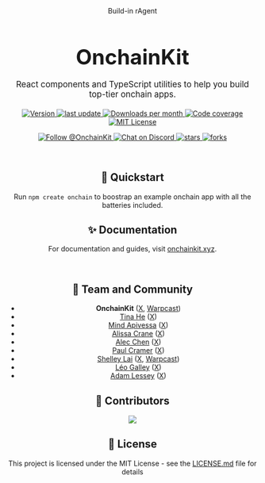 
<div>
<div align="center">
<div>
  <div> Build-in rAgent
  <p>
    
  </p>
  <div>
<div>
  <h1 style="font-size: 3em; margin-bottom: 20px;">
    OnchainKit
  </h1>

  <p style="font-size: 1.2em; max-width: 600px; margin: 0 auto 20px;">
    React components and TypeScript utilities to help you build top-tier onchain apps.
  </p>

<p>
  <a href="https://www.npmjs.com/package/@coinbase/onchainkit" target="_blank" rel="noopener noreferrer">
    <img src="https://img.shields.io/npm/v/@coinbase/onchainkit?style=flat-square&color=0052FF" alt="Version" />
  </a>
  <a href="https://github.com/coinbase/onchainkit/commits/main">
    <img src="https://img.shields.io/github/last-commit/coinbase/onchainkit?color=0052FF&style=flat-square" alt="last update" />
  </a>
  <a href="https://www.npmjs.com/package/@coinbase/onchainkit" target="_blank" rel="noopener noreferrer">
    <img src="https://img.shields.io/npm/dm/@coinbase/onchainkit?style=flat-square&color=0052FF" alt="Downloads per month" />
  </a>
  <a href="https://onchainkit.xyz/coverage">
    <img src="https://img.shields.io/badge/coverage-100%25-0052FF?style=flat-square" alt="Code coverage" />
  </a>
  <a href="https://github.com/coinbase/onchainkit/blob/main/LICENSE.md" target="_blank" rel="noopener noreferrer">
    <img src="https://img.shields.io/npm/l/@coinbase/onchainkit?style=flat-square&color=0052FF" alt="MIT License" />
  </a>
</p>

<p>
  <a href="https://x.com/OnchainKit">
    <img src="https://img.shields.io/twitter/follow/OnchainKit.svg?style=social" alt="Follow @OnchainKit" />
  </a>
  <a href="https://discord.gg/vbpeXpkPkw">
      <img src="https://img.shields.io/badge/Chat%20on-Discord-5865F2?style=flat-square&logo=discord&logoColor=white" alt="Chat on Discord" />
  </a>
  <a href="https://github.com/coinbase/onchainkit/stargazers">
    <img src="https://img.shields.io/github/stars/coinbase/onchainkit" alt="stars" />
  </a>
  <a href="https://github.com/coinbase/onchainkit/network/members">
    <img src="https://img.shields.io/github/forks/coinbase/onchainkit" alt="forks" />
  </a>
</p>
</div>

<br />

## 🚀 Quickstart

Run `npm create onchain` to boostrap an example onchain app with all the batteries included. 

## ✨ Documentation

For documentation and guides, visit [onchainkit.xyz](https://onchainkit.xyz/).

<br />

## 🌁 Team and Community

- **OnchainKit** ([X](https://x.com/Onchainkit), [Warpcast](https://warpcast.com/onchainkit))
- [Tina He](https://github.com/fakepixels) ([X](https://x.com/fkpxls))
- [Mind Apivessa](https://github.com/mindapivessa) ([X](https://x.com/spicypaprika_))
- [Alissa Crane](https://github.com/abcrane123) ([X](https://x.com/abcrane123))
- [Alec Chen](https://github.com/0xAlec) ([X](https://x.com/0xAlec))
- [Paul Cramer](https://github.com/cpcramer) ([X](https://x.com/PaulCramer_))
- [Shelley Lai](https://github.com/0xchiaroscuro) ([X](https://x.com/hey_shells), [Warpcast](https://warpcast.com/chiaroscuro))
- [Léo Galley](https://github.com/kirkas) ([X](https://x.com/artefact_lad))
- [Adam Lessey](https://github.com/alessey) ([X](https://x.com/alessey))

## 💫  Contributors

<a href="https://github.com/coinbase/onchainkit/graphs/contributors">
  <img src="https://contrib.rocks/image?repo=coinbase/onchainkit" />
</a>

## 🌊 License

This project is licensed under the MIT License - see the [LICENSE.md](LICENSE.md) file for details
